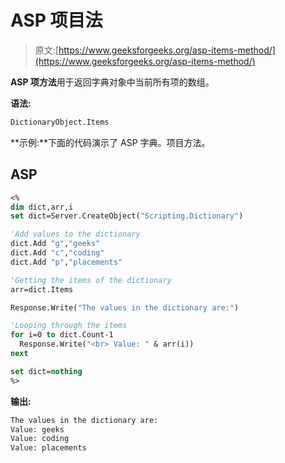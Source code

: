 # ASP 项目法

> 原文:[https://www.geeksforgeeks.org/asp-items-method/](https://www.geeksforgeeks.org/asp-items-method/)

**ASP 项方法**用于返回字典对象中当前所有项的数组。

**语法:**

```vb
DictionaryObject.Items
```

**示例:**下面的代码演示了 ASP 字典。项目方法。

## ASP

```vb
<%
dim dict,arr,i
set dict=Server.CreateObject("Scripting.Dictionary")

'Add values to the dictionary
dict.Add "g","geeks"
dict.Add "c","coding" 
dict.Add "p","placements"

'Getting the items of the dictionary
arr=dict.Items

Response.Write("The values in the dictionary are:")

'Looping through the items
for i=0 to dict.Count-1
  Response.Write("<br> Value: " & arr(i))
next

set dict=nothing
%>
```

**输出:**

```vb
The values in the dictionary are:
Value: geeks
Value: coding
Value: placements
```